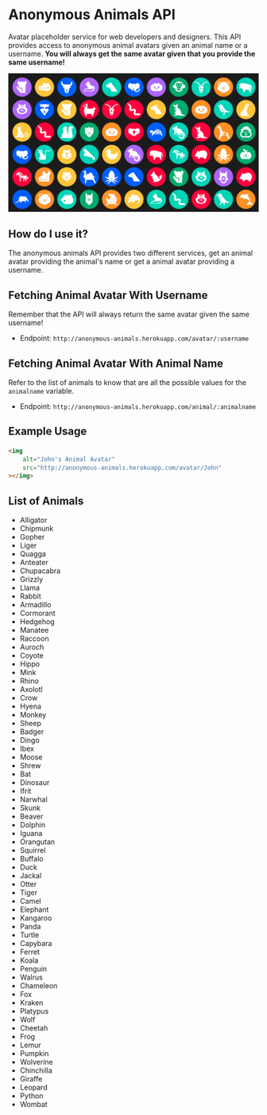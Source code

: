 # Anonymous Animals API

Avatar placeholder service for web developers and designers. This API provides access to anonymous animal avatars given an animal name or a username. **You will always get the same avatar given that you provide the same username!**

![image](./.github/animals.png)

## How do I use it?
The anonymous animals API provides two different services, get an animal avatar providing the animal's name or get a animal avatar providing a username.

## Fetching Animal Avatar With Username
Remember that the API will always return the same avatar given the same username!
* Endpoint: `http://anonymous-animals.herokuapp.com/avatar/:username`

## Fetching Animal Avatar With Animal Name
Refer to the list of animals to know that are all the possible values for the `animalname` variable.
* Endpoint: `http://anonymous-animals.herokuapp.com/animal/:animalname`

## Example Usage
```html
<img
    alt="John's Animal Avatar"
    src="http://anonymous-animals.herokuapp.com/avatar/John"
></img>
```
## List of Animals
* Alligator
* Chipmunk
* Gopher
* Liger
* Quagga
* Anteater
* Chupacabra
* Grizzly
* Llama
* Rabbit
* Armadillo
* Cormorant
* Hedgehog
* Manatee
* Raccoon
* Auroch
* Coyote
* Hippo
* Mink
* Rhino
* Axolotl
* Crow
* Hyena
* Monkey
* Sheep
* Badger
* Dingo
* Ibex
* Moose
* Shrew
* Bat
* Dinosaur
* Ifrit
* Narwhal
* Skunk
* Beaver
* Dolphin
* Iguana
* Orangutan
* Squirrel
* Buffalo
* Duck
* Jackal
* Otter
* Tiger
* Camel
* Elephant
* Kangaroo
* Panda
* Turtle
* Capybara
* Ferret
* Koala
* Penguin
* Walrus
* Chameleon
* Fox
* Kraken
* Platypus
* Wolf
* Cheetah
* Frog
* Lemur
* Pumpkin
* Wolverine
* Chinchilla
* Giraffe
* Leopard
* Python
* Wombat